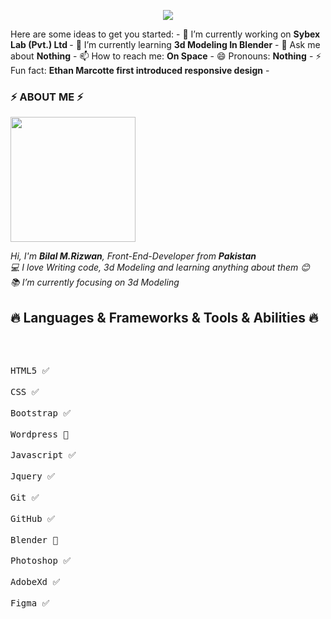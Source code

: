 
<p align="center">
  <img src="[https://capsule-render.vercel.app/api?text=Hey Everyone!🕹️&animation=fadeIn&type=waving&color=gradient&height=100](https://capsule-render.vercel.app/api?text=Hey%20Everyone!%F0%9F%95%B9%EF%B8%8F&animation=fadeIn&type=waving&color=gradient&height=100)"/>
</p>
Here are some ideas to get you started:
- 🔭 I’m currently working on <b>Sybex Lab (Pvt.) Ltd </b>
- 🌱 I’m currently learning <b>3d Modeling In Blender</b>
- 💬 Ask me about <b>Nothing</b>
- 📫 How to reach me: <b>On Space</b>
- 😄 Pronouns: <b>Nothing</b>
- ⚡ Fun fact: <b>Ethan Marcotte first introduced responsive design</b>
- <br>
<h3> ⚡ ABOUT ME ⚡ </h3>
<p>
    <img  src="https://png.pngtree.com/png-vector/20230903/ourmid/pngtree-stylized-3d-website-developer-character-illustration-png-image_9953699.png" height="200px">
</p>
<p>
    <i>
        Hi, I'm <b>Bilal M.Rizwan</b>, Front-End-Developer from <b>Pakistan</b> 
        <br>
        💻 I love Writing code, 3d Modeling and learning anything about them 😊
        <br>
        📚 I’m currently focusing on 3d Modeling
    </i>
    <br>
</p>

<h2>🔥 Languages & Frameworks & Tools & Abilities 🔥</h2><br>

<p>
    <kbd> <br>HTML5 ✅ <br> </kbd>
    <kbd> <br>CSS ✅ <br> </kbd>
    <kbd> <br>Bootstrap ✅ <br> </kbd>
    <kbd> <br>Wordpress 🔎 <br> </kbd>
    <kbd> <br>Javascript ✅ <br> </kbd>
    <kbd> <br>Jquery ✅ <br> </kbd>
    <kbd> <br>Git ✅ <br> </kbd>
    <kbd> <br>GitHub ✅ <br> </kbd>
    <kbd> <br>Blender 🔎 <br> </kbd>
    <kbd> <br>Photoshop ✅ <br> </kbd>
    <kbd> <br>AdobeXd ✅ <br> </kbd>
    <kbd> <br>Figma ✅ <br> </kbd>
</p>



